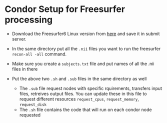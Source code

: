 # Condor Setup for Freesurfer processing


- Download the Freesurfer6 Linux version from [here](https://surfer.nmr.mgh.harvard.edu/fswiki/rel6downloads) and save it in submit server. 

- In the same directory put all the ```.nii``` files you want to run the freesurfer ```recon-all -all``` command. 

- Make sure you create a ```subjects.txt``` file and put names of all the .nii files in there

- Put the above two ```.sh``` and ```.sub``` files in the same directory as well
	- The ```.sub``` file request nodes with specific rquirements, transfers input files, retreives output files. You can update these in this file to request different resources ```request_cpus```, ```request_memory```, ```request_disk```
	- The ```.sh``` file contains the code that will run on each condor node requested

